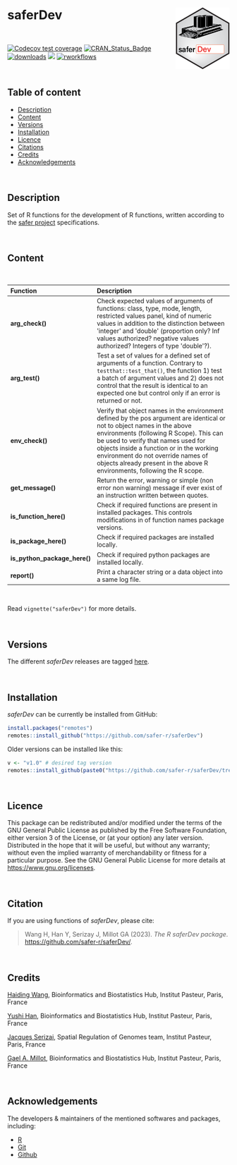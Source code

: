 
# saferDev <a href="">[<img src="man/figures/saferDev.png" align="right" height="140" />](https://safer-r.github.io/saferDev)</a>

<br />

<!-- badges: start -->

[![Codecov test coverage](https://codecov.io/github/safer-r/saferDev/coverage.svg?branch=master)](https://app.codecov.io/github/safer-r/saferDev?branch=master)
[![CRAN_Status_Badge](https://www.r-pkg.org/badges/version/saferDev)](https://cran.r-project.org/package=saferDev)
[![downloads](https://cranlogs.r-pkg.org/badges/saferDev)](https://www.rdocumentation.org/trends)
[![](https://img.shields.io/badge/license-GPL3.0-green.svg)](https://opensource.org/licenses/MITgpl-3-0)
[![rworkflows](https://github.com/safer-r/saferDev/actions/workflows/rworkflows.yml/badge.svg)](https://github.com/safer-r/saferDev/actions/workflows/rworkflows.yml)
<!-- badges: end -->

<br />

## Table of content

   - [Description](#description)
   - [Content](#content)
   - [Versions](#versions)
   - [Installation](#installation)
   - [Licence](#licence)
   - [Citations](#citations)
   - [Credits](#credits)
   - [Acknowledgements](#acknowledgements)

<br />

## Description

Set of R functions for the development of R functions, written according to the [safer project](https://github.com/safer-r) specifications.

<br />

## Content
<br />

| Function | Description |
| :--- | :--- |
| **arg_check()** | Check expected values of arguments of functions: class, type, mode, length, restricted values panel, kind of numeric values in addition to the distinction between 'integer' and 'double' (proportion only? Inf values authorized? negative values authorized? Integers of type 'double'?). |
| **arg_test()** | Test a set of values for a defined set of arguments of a function. Contrary to `testthat::test_that()`, the function 1) test a batch of argument values and 2) does not control that the result is identical to an expected one but control only if an error is returned or not. |
| **env_check()** | Verify that object names in the environment defined by the pos argument are identical or not to object names in the above environments (following R Scope). This can be used to verify that names used for objects inside a function or in the working environment do not override names of objects already present in the above R environments, following the R scope. |
| **get_message()** | Return the error, warning or simple (non error non warning) message if ever exist of an instruction written between quotes. |
| **is_function_here()** | Check if required functions are present in installed packages. This controls modifications in of function names package versions. |
| **is_package_here()** | Check if required packages are installed locally. |
| **is_python_package_here()** | Check if required python packages are installed locally. |
| **report()** | Print a character string or a data object into a same log file. |

<br />

Read `vignette("saferDev")` for more details.

<br />

## Versions

The different *saferDev* releases are tagged [here](https://github.com/safer-r/saferDev/tags).

<br />

## Installation

*saferDev* can be currently be installed from GitHub:

```r
install.packages("remotes")
remotes::install_github("https://github.com/safer-r/saferDev")
```

Older versions can be installed like this:

```r
v <- "v1.0" # desired tag version
remotes::install_github(paste0("https://github.com/safer-r/saferDev/tree/", v))
```

<br />

## Licence

This package can be redistributed and/or modified under the terms of the GNU General Public License as published by the Free Software Foundation, either version 3 of the License, or (at your option) any later version.
Distributed in the hope that it will be useful, but without any warranty; without even the implied warranty of merchandability or fitness for a particular purpose.
See the GNU General Public License for more details at https://www.gnu.org/licenses.

<br />

## Citation

If you are using functions of *saferDev*, please cite: 

> Wang H, Han Y, Serizay J, Millot GA (2023). _The R saferDev package_.
> <https://github.com/safer-r/saferDev/>.

<br />

## Credits

[Haiding Wang](https://github.com/Tintin2710), Bioinformatics and Biostatistics Hub, Institut Pasteur, Paris, France

[Yushi Han](https://github.com/yushiHn), Bioinformatics and Biostatistics Hub, Institut Pasteur, Paris, France

[Jacques Serizai](https://github.com/js2264), Spatial Regulation of Genomes team, Institut Pasteur, Paris, France

[Gael A. Millot](https://github.com/gael-millot), Bioinformatics and Biostatistics Hub, Institut Pasteur, Paris, France

<br />

## Acknowledgements

The developers & maintainers of the mentioned softwares and packages, including:

- [R](https://www.r-project.org/)
- [Git](https://git-scm.com/)
- [Github](https://github.com/)

